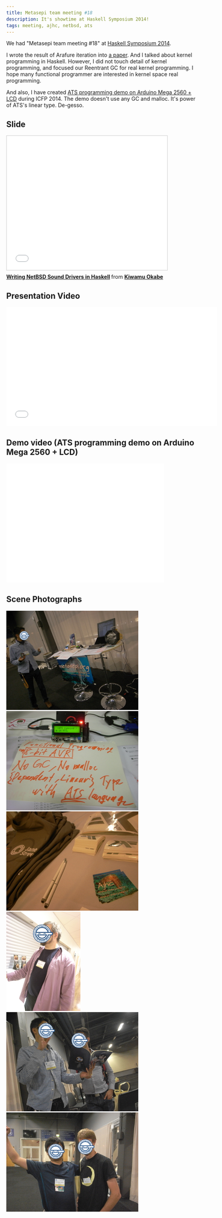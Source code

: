 ```yaml
---
title: Metasepi team meeting #18
description: It's showtime at Haskell Symposium 2014!
tags: meeting, ajhc, netbsd, ats
---
```


We had "Metasepi team meeting #18" at
[Haskell Symposium 2014](http://www.haskell.org/haskell-symposium/2014/index.html).

I wrote the result of Arafure iteration into [a paper](/papers.html).
And I talked about kernel programming in Haskell.
However, I did not touch detail of kernel programming,
and focused our Reentrant GC for real kernel programming.
I hope many functional programmer are interested in kernel space real programming.

And also, I have created
[ATS programming demo on Arduino Mega 2560 + LCD](https://github.com/fpiot/arduino-mega2560-ats/tree/master/lcd_ats)
during ICFP 2014.
The demo doesn't use any GC and malloc.
It's power of ATS's linear type.
De-gesso.

## Slide

<iframe src="//www.slideshare.net/slideshow/embed_code/38613923" width="427" height="356" frameborder="0" marginwidth="0" marginheight="0" scrolling="no" style="border:1px solid #CCC; border-width:1px; margin-bottom:5px; max-width: 100%;" allowfullscreen> </iframe> <div style="margin-bottom:5px"> <strong> <a href="https://www.slideshare.net/master_q/writing-netbsd-sound-drivers-in-haskell" title="Writing NetBSD Sound Drivers in Haskell" target="_blank">Writing NetBSD Sound Drivers in Haskell</a> </strong> from <strong><a href="http://www.slideshare.net/master_q" target="_blank">Kiwamu Okabe</a></strong> </div>

## Presentation Video

<iframe width="560" height="315" src="//www.youtube.com/embed/E30ZvEVExI0" frameborder="0" allowfullscreen></iframe>

## Demo video (ATS programming demo on Arduino Mega 2560 + LCD)

<iframe width="420" height="315" src="//www.youtube.com/embed/5uPue0Jo1nc" frameborder="0" allowfullscreen></iframe>

## Scene Photographs

![](/img/20140904_R1099154.jpg)
![](/img/20140904_R1099152.jpg)
![](/img/20140904_R1099171.jpg)
![](/img/20140904_R1099150.jpg)
![](/img/20140904_R1099162.jpg)
![](/img/20140904_R1099165.jpg)
